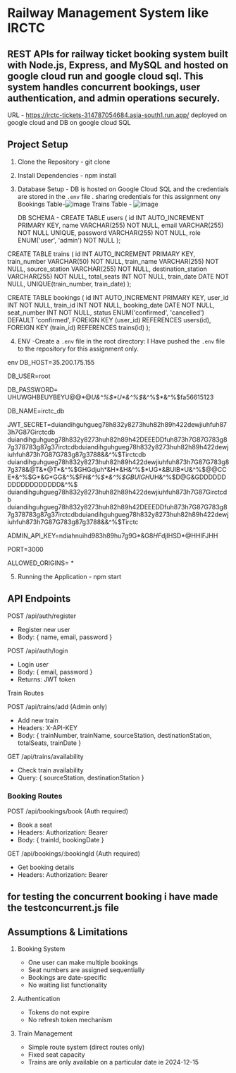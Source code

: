 # Railway Management System like IRCTC

## REST APIs for railway ticket booking system built with Node.js, Express, and MySQL and hosted on google cloud run and google cloud sql. This system handles concurrent bookings, user authentication, and admin operations securely.

URL - https://irctc-tickets-314787054684.asia-south1.run.app/ deployed on google cloud and DB on google cloud SQL
## Project Setup

1. Clone the Repository - git clone <repository-url>
2. Install Dependencies - npm install
3. Database Setup - DB is hosted on Google Cloud SQL and the credentials are stored in the `.env` file . sharing credentials for this assignment ony
Bookings Table-![image](https://github.com/user-attachments/assets/104d2644-a438-4319-afbe-fb3b299013ac)
Trains Table - ![image](https://github.com/user-attachments/assets/4b4dc7fd-ffb4-4999-9e3c-33a71ba5fefc)

   DB SCHEMA -
   CREATE TABLE users (
   id INT AUTO_INCREMENT PRIMARY KEY,
   name VARCHAR(255) NOT NULL,
   email VARCHAR(255) NOT NULL UNIQUE,
   password VARCHAR(255) NOT NULL,
   role ENUM('user', 'admin') NOT NULL
   );

CREATE TABLE trains (
id INT AUTO_INCREMENT PRIMARY KEY,
train_number VARCHAR(50) NOT NULL,
train_name VARCHAR(255) NOT NULL,
source_station VARCHAR(255) NOT NULL,
destination_station VARCHAR(255) NOT NULL,
total_seats INT NOT NULL,
train_date DATE NOT NULL,
UNIQUE(train_number, train_date)
);

CREATE TABLE bookings (
id INT AUTO_INCREMENT PRIMARY KEY,
user_id INT NOT NULL,
train_id INT NOT NULL,
booking_date DATE NOT NULL,
seat_number INT NOT NULL,
status ENUM('confirmed', 'cancelled') DEFAULT 'confirmed',
FOREIGN KEY (user_id) REFERENCES users(id),
FOREIGN KEY (train_id) REFERENCES trains(id)
);

4. ENV -Create a `.env` file in the root directory:
   I Have pushed the `.env` file to the repository for this assignment only.

env
DB_HOST=35.200.175.155  

DB_USER=root  

DB_PASSWORD= UHUWGHBEUYBEYU@@*@*U&^%$*U*&^%$*&^%$*&^%$fa56615123

DB_NAME=irctc_db  

JWT_SECRET=duiandihguhgueg78h832y8273huh82h89h422dewjiuhfuh873h7G87Girctcdb
duiandihguhgueg78h832y8273huh82h89h42DEEEDDfuh873h7G87G783g87g378783g87g37irctcdbduiandihguhgueg78h832y8273huh82h89h422dewjiuhfuh873h7G87G783g87g3788&&^%$Tirctcdb
duiandihguhgueg78h832y8273huh82h89h422dewjiuhfuh873h7G87G783g87g378&@T&*@T*&^%$GHGdjuh*&H*&H&^%$*UG*&BUIB*U&^%$@@CCE*&^%$G*&G*GG&^%$F*H&^%$*&^%$GBUIGH*UH&^%$D@G&GDDDDDDDDDDDDDDDDDD&^%$
duiandihguhgueg78h832y8273huh82h89h422dewjiuhfuh873h7G87Girctcdb
duiandihguhgueg78h832y8273huh82h89h42DEEEDDfuh873h7G87G783g87g378783g87g37irctcdbduiandihguhgueg78h832y8273huh82h89h422dewjiuhfuh873h7G87G783g87g3788&&^%$Tirctc  

ADMIN_API_KEY=ndiahnuihd983h89hu7g9G*&G8*HF*djIHSD*@HHIFJHH  

PORT=3000  

ALLOWED_ORIGINS= * 

5. Running the Application - npm start

## API Endpoints

POST /api/auth/register
- Register new user
- Body: { name, email, password }

POST /api/auth/login
- Login user
- Body: { email, password }
- Returns: JWT token


Train Routes

POST /api/trains/add (Admin only)

- Add new train
- Headers: X-API-KEY
- Body: { trainNumber, trainName, sourceStation, destinationStation, totalSeats, trainDate }

GET /api/trains/availability

- Check train availability
- Query: { sourceStation, destinationStation }


### Booking Routes

POST /api/bookings/book (Auth required)

- Book a seat
- Headers: Authorization: Bearer <token>
- Body: { trainId, bookingDate }

GET /api/bookings/:bookingId (Auth required)

- Get booking details
- Headers: Authorization: Bearer <token>

## for testing the concurrent booking i have made the testconcurrent.js file

## Assumptions & Limitations

1. Booking System

   - One user can make multiple bookings
   - Seat numbers are assigned sequentially
   - Bookings are date-specific
   - No waiting list functionality

2. Authentication

   - Tokens do not expire
   - No refresh token mechanism

3. Train Management
   - Simple route system (direct routes only)
   - Fixed seat capacity
   - Trains are only available on a particular date ie 2024-12-15

